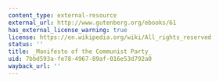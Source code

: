 ```yaml
---
content_type: external-resource
external_url: http://www.gutenberg.org/ebooks/61
has_external_license_warning: true
license: https://en.wikipedia.org/wiki/All_rights_reserved
status: ''
title: _Manifesto of the Communist Party_
uid: 7bbd593a-fe78-4967-89af-016e53d792a0
wayback_url: ''
---
```


